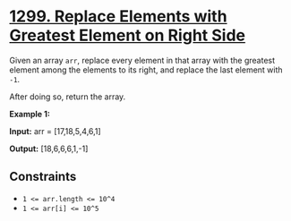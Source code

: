 # [1299. Replace Elements with Greatest Element on Right Side](https://leetcode.com/problems/replace-elements-with-greatest-element-on-right-side/)

Given an array `arr`, replace every element in that array with the greatest element among the elements to its right, and replace the last element with `-1`.

After doing so, return the array.

**Example 1:**

**Input:** arr = \[17,18,5,4,6,1\]

**Output:** \[18,6,6,6,1,-1\]

## Constraints

- `1 <= arr.length <= 10^4`
- `1 <= arr[i] <= 10^5`
